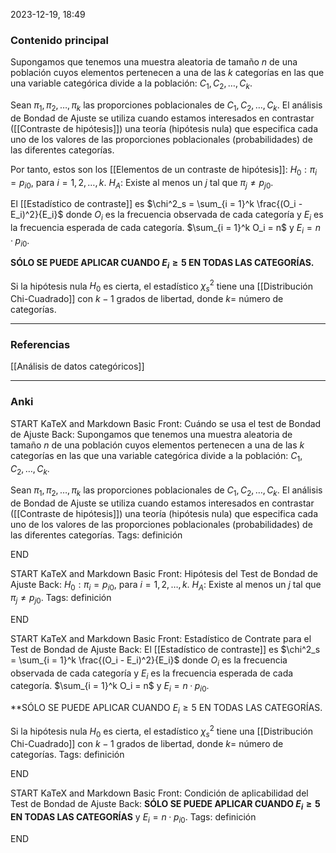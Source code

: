2023-12-19, 18:49
### Contenido principal

Supongamos que tenemos una muestra aleatoria de tamaño $n$ de una población cuyos elementos pertenecen a una de las $k$ categorías en las que una variable categórica divide a la población: $C_1, C_2, \dots, C_k$.

Sean $\pi_1, \pi_2, \dots, \pi_k$ las proporciones poblacionales de $C_1, C_2, \dots, C_k$. El análisis de Bondad de Ajuste se utiliza cuando estamos interesados en contrastar ([[Contraste de hipótesis]]) una teoría (hipótesis nula) que especifica cada uno de los valores de las proporciones poblacionales (probabilidades) de las diferentes categorías.

Por tanto, estos son los [[Elementos de un contraste de hipótesis]]:
$H_0: \pi_i = p_{i0}$, para $i = 1,2,\dots,k$.
$H_A :$ Existe al menos un $j$ tal que $\pi_j \not = p_{j0}$.

El [[Estadístico de contraste]] es $\chi^2_s = \sum_{i = 1}^k \frac{(O_i - E_i)^2}{E_i}$ donde $O_i$ es la frecuencia observada de cada categoría y $E_i$ es la frecuencia esperada de cada categoría. $\sum_{i = 1}^k O_i = n$ y $E_i = n · p_{i0}$.

**SÓLO SE PUEDE APLICAR CUANDO $E_i \ge 5$ EN TODAS LAS CATEGORÍAS.**

Si la hipótesis nula $H_0$ es cierta, el estadístico $\chi^2_s$ tiene una [[Distribución Chi-Cuadrado]] con $k-1$ grados de libertad, donde $k =$ número de categorías.

--- 
### Referencias

[[Análisis de datos categóricos]]

---
### Anki

START
KaTeX and Markdown Basic
Front: Cuándo se usa el test de Bondad de Ajuste
Back: 
Supongamos que tenemos una muestra aleatoria de tamaño $n$ de una población cuyos elementos pertenecen a una de las $k$ categorías en las que una variable categórica divide a la población: $C_1, C_2, \dots, C_k$.

Sean $\pi_1, \pi_2, \dots, \pi_k$ las proporciones poblacionales de $C_1, C_2, \dots, C_k$. El análisis de Bondad de Ajuste se utiliza cuando estamos interesados en contrastar ([[Contraste de hipótesis]]) una teoría (hipótesis nula) que especifica cada uno de los valores de las proporciones poblacionales (probabilidades) de las diferentes categorías.
Tags: definición
<!--ID: 1704111672898-->
END

START
KaTeX and Markdown Basic
Front: Hipótesis del Test de Bondad de Ajuste
Back: 
$H_0: \pi_i = p_{i0}$, para $i = 1,2,\dots,k$.
$H_A :$ Existe al menos un $j$ tal que $\pi_j \not = p_{j0}$.
Tags: definición
<!--ID: 1704111672902-->
END

START
KaTeX and Markdown Basic
Front: Estadístico de Contrate para el Test de Bondad de Ajuste
Back: 
El [[Estadístico de contraste]] es $\chi^2_s = \sum_{i = 1}^k \frac{(O_i - E_i)^2}{E_i}$ donde $O_i$ es la frecuencia observada de cada categoría y $E_i$ es la frecuencia esperada de cada categoría. $\sum_{i = 1}^k O_i = n$ y $E_i = n · p_{i0}$.

**SÓLO SE PUEDE APLICAR CUANDO $E_i \ge 5$ EN TODAS LAS CATEGORÍAS.

Si la hipótesis nula $H_0$ es cierta, el estadístico $\chi^2_s$ tiene una [[Distribución Chi-Cuadrado]] con $k-1$ grados de libertad, donde $k =$ número de categorías.
Tags: definición
<!--ID: 1704111672907-->
END

START
KaTeX and Markdown Basic
Front: Condición de aplicabilidad del Test de Bondad de Ajuste
Back: **SÓLO SE PUEDE APLICAR CUANDO $E_i \ge 5$ EN TODAS LAS CATEGORÍAS** y $E_i = n · p_{i0}$.
Tags: definición
<!--ID: 1704111672910-->
END